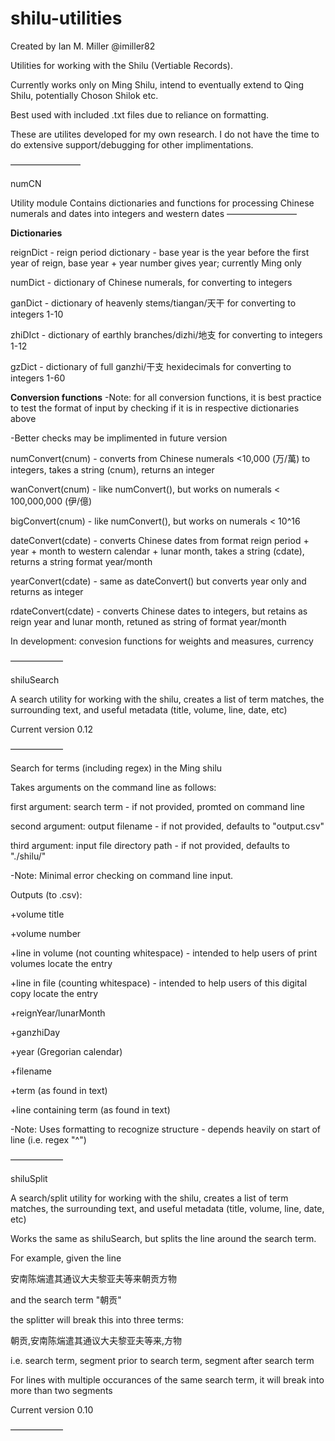 # shilu-utilities

Created by Ian M. Miller 
@imiller82 

Utilities for working with the Shilu (Vertiable Records).

Currently works only on Ming Shilu, intend to eventually extend to Qing Shilu, potentially Choson Shilok etc.

Best used with included .txt files due to reliance on formatting.

These are utilites developed for my own research. I do not have the time to do extensive support/debugging for other implimentations.


————————

numCN

Utility module
Contains dictionaries and functions for processing Chinese numerals and dates into integers and western dates
————————

**Dictionaries**

reignDict - reign period dictionary - base year is the year before the first year of reign, base year + year number gives year; currently Ming only

numDict - dictionary of Chinese numerals, for converting to integers

ganDict - dictionary of heavenly stems/tiangan/天干 for converting to integers 1-10

zhiDIct - dictionary of earthly branches/dizhi/地支 for converting to integers 1-12

gzDict - dictionary of full ganzhi/干支 hexidecimals for converting to integers 1-60

**Conversion functions**
-Note: for all conversion functions, it is best practice to test the format of input by checking if it is in respective dictionaries above

-Better checks may be implimented in future version

numConvert(cnum) - converts from Chinese numerals <10,000 (万/萬) to integers, takes a string (cnum), returns an integer

wanConvert(cnum) - like numConvert(), but works on numerals < 100,000,000 (伊/億)

bigConvert(cnum) - like numConvert(), but works on numerals < 10^16

dateConvert(cdate) - converts Chinese dates from format reign period + year + month to western calendar + lunar month, takes a string (cdate), returns a string format year/month

yearConvert(cdate) - same as dateConvert() but converts year only and returns as integer

rdateConvert(cdate) - converts Chinese dates to integers, but retains as reign year and lunar month, retuned as string of format year/month

In development: convesion functions for weights and measures, currency

——————

shiluSearch   

A search utility for working with the shilu, creates a list of term matches, the surrounding text, and useful metadata (title, volume, line, date, etc)

Current version 0.12

——————

Search for terms (including regex) in the Ming shilu

Takes arguments on the command line as follows:

  first argument: search term - if not provided, promted on command line
  
  second argument: output filename - if not provided, defaults to "output.csv"
  
  third argument: input file directory path - if not provided, defaults to "./shilu/"
  
  
 -Note: Minimal error checking on command line input.

Outputs (to .csv):
 
 +volume title
 
 +volume number
 
 +line in volume (not counting whitespace) - intended to help users of print volumes locate the entry
 
 +line in file (counting whitespace) - intended to help users of this digital copy locate the entry
 
 +reignYear/lunarMonth
 
 +ganzhiDay
 
 +year (Gregorian calendar)
 
 +filename
  
 +term (as found in text)
 
 +line containing term (as found in text)
 

-Note: Uses formatting to recognize structure - depends heavily on start of line (i.e. regex "^")

——————

shiluSplit

A search/split utility for working with the shilu, creates a list of term matches, the surrounding text, and useful metadata (title, volume, line, date, etc)

Works the same as shiluSearch, but splits the line around the search term. 

For example, given the line

安南陈煓遣其通议大夫黎亚夫等来朝贡方物

and the search term "朝贡"

the splitter will break this into three terms: 

朝贡,安南陈煓遣其通议大夫黎亚夫等来,方物 

i.e. search term, segment prior to search term, segment after search term

For lines with multiple occurances of the same search term, it will break into more than two segments

Current version 0.10

——————
